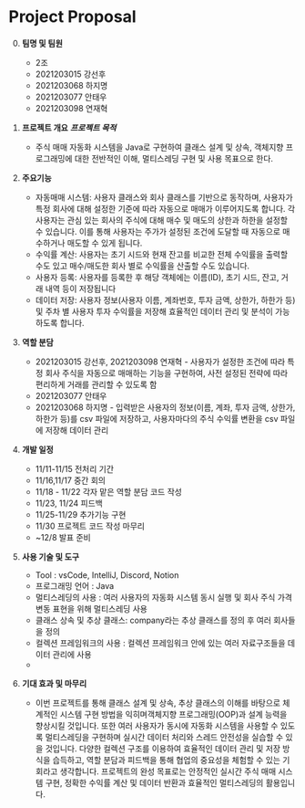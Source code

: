 # Project Proposal

0. **팀명 및 팀원**
   - 2조
   - 2021203015 강선후
   - 2021203068 하지명
   - 2021203077 안태우
   - 2021203098 연재혁

1. **프로젝트 개요**
   ***프로젝트 목적***
   - 주식 매매 자동화 시스템을 Java로 구현하여 클래스 설계 및 상속, 객체지향 프로그래밍에 대한 전반적인 이해, 멀티스레딩 구현 및 사용 목표으로 한다. 

2. **주요기능**
   - 자동매매 시스템: 사용자 클래스와 회사 클래스를 기반으로 동작하며, 사용자가 특정 회사에 대해 설정한 기준에 따라 자동으로 매매가 이루어지도록 합니다. 각 사용자는 관심 있는 회사의 주식에 대해 매수 및 매도의 상한과 하한을 설정할 수 있습니다. 이를 통해 사용자는 주가가 설정된 조건에 도달할 때 자동으로 매수하거나 매도할 수 있게 됩니다. 
   - 수익률 계산: 사용자는 초기 시드와 현재 잔고를 비교한 전체 수익률을 출력할 수도 있고 매수/매도한 회사 별로 수익률을 산출할 수도 있습니다.
   - 사용자 등록: 사용자를 등록한 후 해당 객체에는 이름(ID), 초기 시드, 잔고, 거래 내역 등이 저장됩니다
   - 데이터 저장: 사용자 정보(사용자 이름, 계좌번호, 투자 금액, 상한가, 하한가 등) 및 주차 별 사용자 투자 수익률을 저장해 효율적인 데이터 관리 및 분석이 가능하도록 합니다.

3. **역할 분담**
   - 2021203015 강선후, 2021203098 연재혁 - 사용자가 설정한 조건에 따라 특정 회사 주식을 자동으로 매매하는 기능을 구현하여, 사전 설정된 전략에 따라 편리하게 거래를 관리할 수 있도록 함
   - 2021203077 안태우
   - 2021203068 하지명 - 입력받은 사용자의 정보(이름, 계좌, 투자 금액, 상한가, 하한가 등)를 csv 파일에 저장하고, 사용자마다의 주식 수익률 변환을 csv 파일에 저장해 데이터 관리


4. **개발 일정**
   - 11/11-11/15 전처리 기간
   - 11/16,11/17 중간 회의
   - 11/18 - 11/22 각자 맡은 역할 분담 코드 작성
   - 11/23, 11/24 피드백
   - 11/25-11/29 추가기능 구현
   - 11/30 프로젝트 코드 작성 마무리
   - ~12/8 발표 준비 

5. **사용 기술 및 도구**
   - Tool : vsCode, IntelliJ, Discord, Notion
   - 프로그래밍 언어 : Java
   - 멀티스레딩의 사용 : 여러 사용자의 자동화 시스템 동시 실행 및 회사 주식 가격 변동 표현을 위해 멀티스레딩 사용
   - 클래스 상속 및 추상 클래스: company라는 추상 클래스를 정의 후 여러 회사들을 정의
   - 컬렉션 프레임워크의 사용 : 컬렉션 프레임워크 안에 있는 여러 자료구조들을 데이터 관리에 사용
   - 

6. **기대 효과 및 마무리**
   - 이번 프로젝트를 통해 클래스 설계 및 상속, 추상 클래스의 이해를 바탕으로 체계적인 시스템 구현 방법을 익히며객체지향 프로그래밍(OOP)과 설계 능력을 향상시킬 것입니다. 또한 여러 사용자가 동시에 자동화 시스템을 사용할 수 있도록 멀티스레딩을 구현하며 실시간 데이터 처리와 스레드 안전성을 실습할 수 있을 것입니다. 다양한 컬렉션 구조를 이용하여 효율적인 데이터 관리 및 저장 방식을 습득하고, 역할 분담과 피드백을 통해 협업의 중요성을 체험할 수 있는 기회라고 생각합니다. 프로젝트의 완성 목표로는 안정적인 실시간 주식 매매 시스템 구현, 정확한 수익률 계산 및 데이터 반환과 효율적인 멀티스레딩의 활용입니다.



